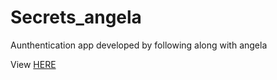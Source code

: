 # Secrets_angela
Aunthentication app developed by following along with angela

View [HERE](https://secrets-by-edward.herokuapp.com)
